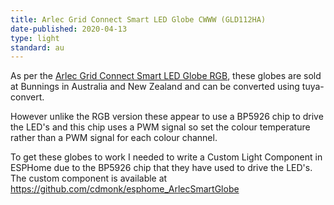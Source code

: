 ```yaml
---
title: Arlec Grid Connect Smart LED Globe CWWW (GLD112HA)
date-published: 2020-04-13
type: light
standard: au
---
```


As per the [Arlec Grid Connect Smart LED Globe RGB](https://esphome-configs.io/devices/arlec-grid-connect-smart-led-globe-rgb/), these globes are sold at Bunnings in Australia and New Zealand and can be converted using tuya-convert.

However unlike the RGB version these appear to use a BP5926 chip to drive the LED's and this chip uses a PWM signal so set the colour temperature rather than a PWM signal for each colour channel.

To get these globes to work I needed to write a Custom Light Component in ESPHome due to the BP5926 chip that they have used to drive the LED's.
The custom component is available at <https://github.com/cdmonk/esphome_ArlecSmartGlobe>
